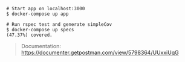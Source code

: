 ```
# Start app on localhost:3000
$ docker-compose up app

# Run rspec test and generate simpleCov
$ docker-compose up specs
(47.37%) covered.

```

> Documentation: https://documenter.getpostman.com/view/5798364/UUxxiUqG
